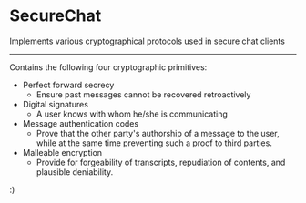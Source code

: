 SecureChat
==========

Implements various cryptographical protocols used in secure chat clients
________________________________________________________________________

Contains the following four cryptographic primitives:
* Perfect forward secrecy
  * Ensure past messages cannot be recovered retroactively
* Digital signatures
  * A user knows with whom he/she is communicating
* Message authentication codes
  * Prove that the other party's authorship of a message to the user,
    while at the same time preventing such a proof to third parties.
* Malleable encryption
  * Provide for forgeability of transcripts, repudiation of contents,
    and plausible deniability.

:)
